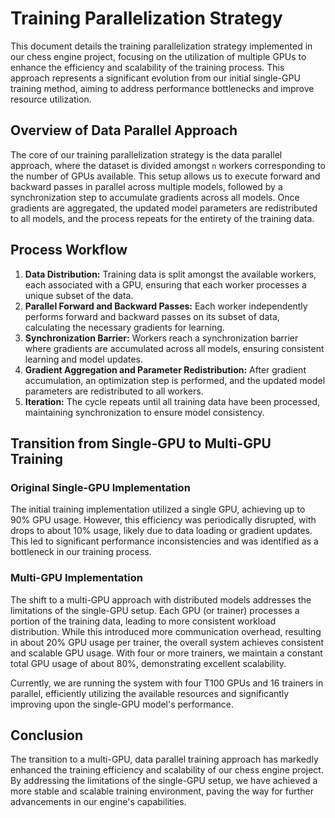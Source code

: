 # Training Parallelization Strategy

This document details the training parallelization strategy implemented in our chess engine project, focusing on the utilization of multiple GPUs to enhance the efficiency and scalability of the training process. This approach represents a significant evolution from our initial single-GPU training method, aiming to address performance bottlenecks and improve resource utilization.

## Overview of Data Parallel Approach

The core of our training parallelization strategy is the data parallel approach, where the dataset is divided amongst `n` workers corresponding to the number of GPUs available. This setup allows us to execute forward and backward passes in parallel across multiple models, followed by a synchronization step to accumulate gradients across all models. Once gradients are aggregated, the updated model parameters are redistributed to all models, and the process repeats for the entirety of the training data.

## Process Workflow

1. **Data Distribution:** Training data is split amongst the available workers, each associated with a GPU, ensuring that each worker processes a unique subset of the data.
2. **Parallel Forward and Backward Passes:** Each worker independently performs forward and backward passes on its subset of data, calculating the necessary gradients for learning.
3. **Synchronization Barrier:** Workers reach a synchronization barrier where gradients are accumulated across all models, ensuring consistent learning and model updates.
4. **Gradient Aggregation and Parameter Redistribution:** After gradient accumulation, an optimization step is performed, and the updated model parameters are redistributed to all workers.
5. **Iteration:** The cycle repeats until all training data have been processed, maintaining synchronization to ensure model consistency.

## Transition from Single-GPU to Multi-GPU Training

### Original Single-GPU Implementation

The initial training implementation utilized a single GPU, achieving up to 90% GPU usage. However, this efficiency was periodically disrupted, with drops to about 10% usage, likely due to data loading or gradient updates. This led to significant performance inconsistencies and was identified as a bottleneck in our training process.

### Multi-GPU Implementation

The shift to a multi-GPU approach with distributed models addresses the limitations of the single-GPU setup. Each GPU (or trainer) processes a portion of the training data, leading to more consistent workload distribution. While this introduced more communication overhead, resulting in about 20% GPU usage per trainer, the overall system achieves consistent and scalable GPU usage. With four or more trainers, we maintain a constant total GPU usage of about 80%, demonstrating excellent scalability.

Currently, we are running the system with four T100 GPUs and 16 trainers in parallel, efficiently utilizing the available resources and significantly improving upon the single-GPU model's performance.

## Conclusion

The transition to a multi-GPU, data parallel training approach has markedly enhanced the training efficiency and scalability of our chess engine project. By addressing the limitations of the single-GPU setup, we have achieved a more stable and scalable training environment, paving the way for further advancements in our engine's capabilities.
